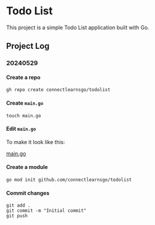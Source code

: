 # Todo List

This project is a simple Todo List application built with Go.

## Project Log

### 20240529

#### Create a repo

```shell
gh repo create connectlearnsgo/todolist
```

#### Create `main.go`

```shell
touch main.go
```

#### Edit `main.go`

To make it look like this:

[main.go](https://github.com/connectlearnsgo/todolist/commit/92c5611d7e8b2d12d9a9b4e940875e725a2078e9)


#### Create a module

```shell
go mod init github.com/connectlearnsgo/todolist
```

#### Commit changes

```shell
git add .
git commit -m "Initial commit"
git push
``` 
